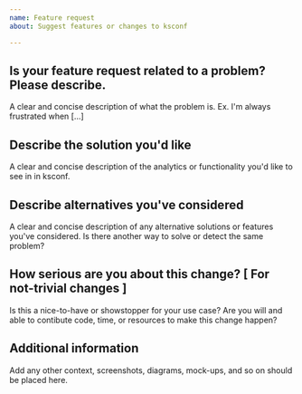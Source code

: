 ```yaml
---
name: Feature request
about: Suggest features or changes to ksconf

---
```


## Is your feature request related to a problem? Please describe.

A clear and concise description of what the problem is. Ex. I'm always frustrated when [...]

## Describe the solution you'd like

A clear and concise description of the analytics or functionality you'd like to see in in ksconf.

## Describe alternatives you've considered

A clear and concise description of any alternative solutions or features you've considered.  Is there another way to solve or detect the same problem?

## How serious are you about this change?  [ For not-trivial changes ]

Is this a nice-to-have or showstopper for your use case?  Are you will and able to contibute code, time, or resources to make this change happen?

## Additional information 

Add any other context, screenshots, diagrams, mock-ups, and so on should be placed here.
